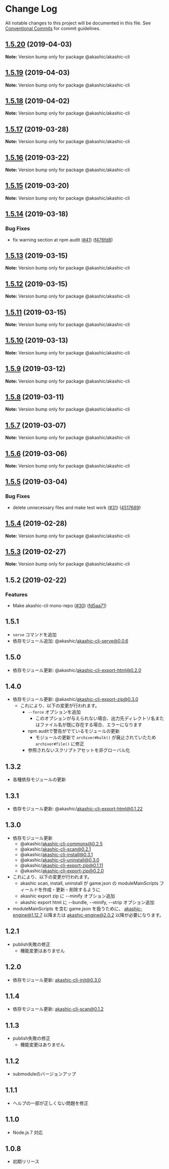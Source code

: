 # Change Log

All notable changes to this project will be documented in this file.
See [Conventional Commits](https://conventionalcommits.org) for commit guidelines.

## [1.5.20](https://github-com-akashic-cli/akashic-games/akashic-cli/compare/@akashic/akashic-cli@1.5.19...@akashic/akashic-cli@1.5.20) (2019-04-03)

**Note:** Version bump only for package @akashic/akashic-cli





## [1.5.19](https://github-com-akashic-cli/akashic-games/akashic-cli/compare/@akashic/akashic-cli@1.5.18...@akashic/akashic-cli@1.5.19) (2019-04-03)

**Note:** Version bump only for package @akashic/akashic-cli





## [1.5.18](https://github-com-akashic-cli/akashic-games/akashic-cli/compare/@akashic/akashic-cli@1.5.17...@akashic/akashic-cli@1.5.18) (2019-04-02)

**Note:** Version bump only for package @akashic/akashic-cli





## [1.5.17](https://github-com-akashic-cli/akashic-games/akashic-cli/compare/@akashic/akashic-cli@1.5.16...@akashic/akashic-cli@1.5.17) (2019-03-28)

**Note:** Version bump only for package @akashic/akashic-cli





## [1.5.16](https://github-com-akashic-cli/akashic-games/akashic-cli/compare/@akashic/akashic-cli@1.5.15...@akashic/akashic-cli@1.5.16) (2019-03-22)

**Note:** Version bump only for package @akashic/akashic-cli





## [1.5.15](https://github-com-akashic-cli/akashic-games/akashic-cli/compare/@akashic/akashic-cli@1.5.14...@akashic/akashic-cli@1.5.15) (2019-03-20)

**Note:** Version bump only for package @akashic/akashic-cli





## [1.5.14](https://github-com-akashic-cli/akashic-games/akashic-cli/compare/@akashic/akashic-cli@1.5.13...@akashic/akashic-cli@1.5.14) (2019-03-18)


### Bug Fixes

* fix warning section at npm audit ([#41](https://github-com-akashic-cli/akashic-games/akashic-cli/issues/41)) ([f476fd8](https://github-com-akashic-cli/akashic-games/akashic-cli/commit/f476fd8))





## [1.5.13](https://github-com-akashic-cli/akashic-games/akashic-cli/compare/@akashic/akashic-cli@1.5.12...@akashic/akashic-cli@1.5.13) (2019-03-15)

**Note:** Version bump only for package @akashic/akashic-cli





## [1.5.12](https://github-com-akashic-cli/akashic-games/akashic-cli/compare/@akashic/akashic-cli@1.5.11...@akashic/akashic-cli@1.5.12) (2019-03-15)

**Note:** Version bump only for package @akashic/akashic-cli





## [1.5.11](https://github-com-akashic-cli/akashic-games/akashic-cli/compare/@akashic/akashic-cli@1.5.10...@akashic/akashic-cli@1.5.11) (2019-03-15)

**Note:** Version bump only for package @akashic/akashic-cli





## [1.5.10](https://github-com-akashic-cli/akashic-games/akashic-cli/compare/@akashic/akashic-cli@1.5.9...@akashic/akashic-cli@1.5.10) (2019-03-13)

**Note:** Version bump only for package @akashic/akashic-cli





## [1.5.9](https://github-com-akashic-cli/akashic-games/akashic-cli/compare/@akashic/akashic-cli@1.5.8...@akashic/akashic-cli@1.5.9) (2019-03-12)

**Note:** Version bump only for package @akashic/akashic-cli





## [1.5.8](https://github-com-akashic-cli/akashic-games/akashic-cli/compare/@akashic/akashic-cli@1.5.7...@akashic/akashic-cli@1.5.8) (2019-03-11)

**Note:** Version bump only for package @akashic/akashic-cli





## [1.5.7](https://github-com-akashic-cli/akashic-games/akashic-cli/compare/@akashic/akashic-cli@1.5.6...@akashic/akashic-cli@1.5.7) (2019-03-07)

**Note:** Version bump only for package @akashic/akashic-cli





## [1.5.6](https://github-com-akashic-cli/akashic-games/akashic-cli/compare/@akashic/akashic-cli@1.5.5...@akashic/akashic-cli@1.5.6) (2019-03-06)

**Note:** Version bump only for package @akashic/akashic-cli





## [1.5.5](https://github-com-akashic-cli/akashic-games/akashic-cli/compare/@akashic/akashic-cli@1.5.4...@akashic/akashic-cli@1.5.5) (2019-03-04)


### Bug Fixes

* delete unnecessary files and make test work ([#31](https://github-com-akashic-cli/akashic-games/akashic-cli/issues/31)) ([4517689](https://github-com-akashic-cli/akashic-games/akashic-cli/commit/4517689))





## [1.5.4](https://github-com-akashic-cli/akashic-games/akashic-cli/compare/@akashic/akashic-cli@1.5.3...@akashic/akashic-cli@1.5.4) (2019-02-28)

**Note:** Version bump only for package @akashic/akashic-cli





## [1.5.3](https://github-com-akashic-cli/akashic-games/akashic-cli/compare/@akashic/akashic-cli@1.5.2...@akashic/akashic-cli@1.5.3) (2019-02-27)

**Note:** Version bump only for package @akashic/akashic-cli





## 1.5.2 (2019-02-22)


### Features

* Make akashic-cli mono-repo ([#30](https://github-com-akashic-cli/akashic-games/akashic-cli/issues/30)) ([fd5aa71](https://github-com-akashic-cli/akashic-games/akashic-cli/commit/fd5aa71))





## 1.5.1
* `serve` コマンドを追加
* 依存モジュール追加: @akashic/akashic-cli-serve@0.0.6

## 1.5.0
* 依存モジュール更新: @akashic/akashic-cli-export-html@0.2.0

## 1.4.0
* 依存モジュール更新: @akashic/akashic-cli-export-zip@0.3.0
  * これにより、以下の変更が行われます。
    * `--force` オプションを追加
      * このオプションが与えられない場合、出力先ディレクトリ名またはファイル名が既に存在する場合、エラーになります
    * npm auditで警告がでているモジュールの更新
      * モジュールの更新で `archiver#bulk()` が廃止されていたため `archiver#file()` に修正
    * 参照されないスクリプトアセットを非グローバル化

## 1.3.2
* 各種依存モジュールの更新

## 1.3.1
* 依存モジュール更新: @akashic/akashic-cli-export-html@0.1.22

## 1.3.0

* 依存モジュール更新
  * @akashic/akashic-cli-commons@0.2.5
  * @akashic/akashic-cli-scan@0.2.1
  * @akashic/akashic-cli-install@0.3.1
  * @akashic/akashic-cli-uninstall@0.3.0
  * @akashic/akashic-cli-export-zip@0.1.11
  * @akashic/akashic-cli-export-zip@0.2.0
* これにより、以下の変更が行われます。
  * akashic scan, install, uninstall が game.json の moduleMainScripts フィールドを作成・更新・削除するように
  * akashic export zip に --minify オプション追加
  * akashic export html に --bundle, --minify, --strip オプション追加
* moduleMainScripts を含む game.json を扱うために、 akashic-engine@1.12.7 以降または akashic-engine@2.0.2 以降が必要になります。

## 1.2.1
* publish失敗の修正
  * 機能変更はありません

## 1.2.0
* 依存モジュール更新: akashic-cli-init@0.3.0

## 1.1.4
* 依存モジュール更新: akashic-cli-scan@0.1.2

## 1.1.3
* publish失敗の修正
  * 機能変更はありません

## 1.1.2
* submoduleのバージョンアップ

## 1.1.1
* ヘルプの一部が正しくない問題を修正

## 1.1.0

* Node.js 7 対応

## 1.0.8

* 初期リリース
